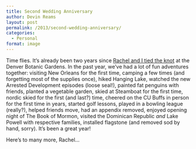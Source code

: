 ```yaml
---
title: Second Wedding Anniversary
author: Devin Reams
layout: post
permalink: /2013/second-wedding-anniversary/
categories:
  - Personal
format: image
---
```

Time flies. It&#8217;s already been two years since [Rachel and I tied the knot][1] at the Denver Botanic Gardens. In the past year, we&#8217;ve had a lot of fun adventures together: visiting New Orleans for the first time, camping a few times (and forgetting most of the supplies once), hiked Hanging Lake, watched the new Arrested Development episodes (loose seal!), painted fat penguins with friends, planted a vegetable garden, skied at Steamboat for the first time, nordic skied for the first (and last?) time, cheered on the CU Buffs in person for the first time in years, started golf lessons, played in a bowling league (really?), helped friends move, had an appendix removed, enjoyed opening night of The Book of Mormon, visited the Dominican Republic *and* Lake Powell with respective families, installed flagstone (and removed sod by hand, sorry). It&#8217;s been a great year!

Here&#8217;s to many more, Rachel&#8230;

 [1]: http://devinandrachel.com/